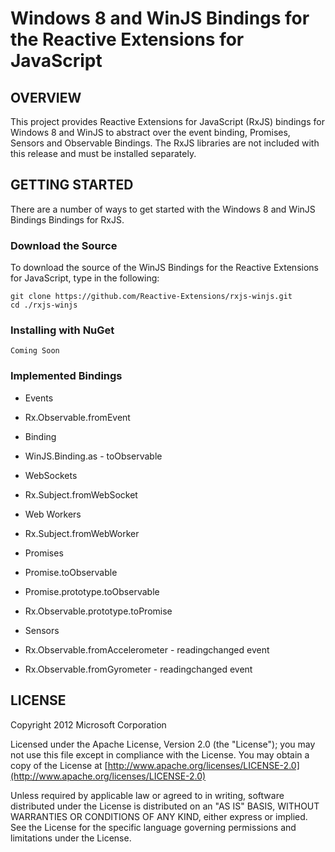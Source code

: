 Windows 8 and WinJS Bindings for the Reactive Extensions for JavaScript
=======================================================================
## OVERVIEW

This project provides Reactive Extensions for JavaScript (RxJS) bindings for Windows 8 and WinJS to abstract over the event binding, Promises, Sensors and Observable Bindings.  The RxJS libraries are not included with this release and must be installed separately.

## GETTING STARTED

There are a number of ways to get started with the Windows 8 and WinJS Bindings Bindings for RxJS.  

### Download the Source

To download the source of the WinJS Bindings for the Reactive Extensions for JavaScript, type in the following:

    git clone https://github.com/Reactive-Extensions/rxjs-winjs.git
    cd ./rxjs-winjs

 ### Installing with NuGet

	Coming Soon

### Implemented Bindings
* Events
 * Rx.Observable.fromEvent

* Binding
 * WinJS.Binding.as - toObservable

* WebSockets
 * Rx.Subject.fromWebSocket

* Web Workers
 * Rx.Subject.fromWebWorker

* Promises
 * Promise.toObservable
 * Promise.prototype.toObservable
 * Rx.Observable.prototype.toPromise

* Sensors
 * Rx.Observable.fromAccelerometer - readingchanged event
 * Rx.Observable.fromGyrometer - readingchanged event

## LICENSE

Copyright 2012 Microsoft Corporation

Licensed under the Apache License, Version 2.0 (the "License");
you may not use this file except in compliance with the License.
You may obtain a copy of the License at
  [http://www.apache.org/licenses/LICENSE-2.0](http://www.apache.org/licenses/LICENSE-2.0)

Unless required by applicable law or agreed to in writing, software
distributed under the License is distributed on an "AS IS" BASIS,
WITHOUT WARRANTIES OR CONDITIONS OF ANY KIND, either express or implied.
See the License for the specific language governing permissions and
limitations under the License.